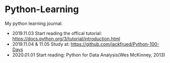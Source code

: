 # Python-Learning
My python learning journal.

- 2019.11.03
Start reading the offical tutorial: https://docs.python.org/3/tutorial/introduction.html
- 2019.11.04 & 11.05
Study at: https://github.com/jackfrued/Python-100-Days
- 2020.01.01
Start reading: Python for Data Analysis(Wes McKinney, 2013)
